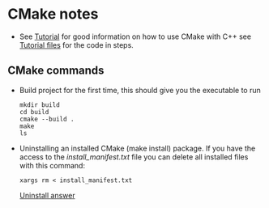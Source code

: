 # CMake notes

- See [Tutorial] for good information on how to use CMake with C++ see [Tutorial files] for the code in steps.

## CMake commands

- Build project for the first time, this should give you the executable to run
  ```
  mkdir build
  cd build
  cmake --build .
  make
  ls
  ```
- Uninstalling an installed CMake (make install) package.  If you have the access to the *install_manifest.txt* file you can delete all installed files with this command:
  ```
  xargs rm < install_manifest.txt
  ```
  [Uninstall answer]

[Uninstall answer]: https://stackoverflow.com/questions/41471620/cmake-support-make-uninstall#answer-44649542
[Tutorial]: https://cmake.org/cmake/help/latest/guide/tutorial/index.html#
[Tutorial files]: https://gitlab.kitware.com/cmake/cmake/-/tree/master/Help/guide/tutorial

